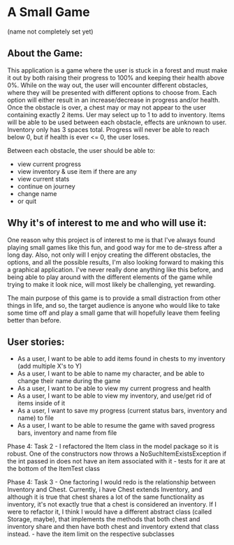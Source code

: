 # A Small Game 
(name not completely set yet)

## About the Game:
This application is a game where the user is stuck in a forest and must make it out by both
raising their progress to 100% and keeping their health above 0%. While on the way out, the user 
will encounter different obstacles, where they will be presented with different options to choose from.
Each option will either result in an increase/decrease in progress and/or health. Once the obstacle is over,
a chest may or may not appear to the user containing exactly 2 items. Uer may select up to 1 to add to inventory.
Items will be able to be used between each obstacle, effects are unknown to user. Inventory only has 3 spaces total.
Progress will never be able to reach below 0, but if health is ever <= 0, the user loses. 

Between each obstacle, the user should be able to:
- view current progress
- view inventory & use item if there are any
- view current stats
- continue on journey
- change name
- or quit

## Why it's of interest to me and who will use it:
One reason why this project is of interest to me is that I've always found playing small games like this fun,
and good way for me to de-stress after a long day. Also, not only will I enjoy creating the different
obstacles, the options, and all the possible results, I'm also looking forward to making this a graphical application.
I've never really done anything like this before, and being able to play around with the different elements of the game
while trying to make it look nice, will most likely be challenging, yet rewarding.

The main purpose of this game is to provide a small distraction from other things in life, and so, the target
audience is anyone who would like to take some time off and play a small game that will hopefully leave them 
feeling better than before.

## User stories:
- As a user, I want to be able to add items found in chests to my inventory (add multiple X's to Y)
- As a user, I want to be able to name my character, and be able to change their name during the game
- As a user, I want to be able to view my current progress and health
- As a user, I want to be able to view my inventory, and use/get rid of items inside of it
- As a user, I want to save my progress (current status bars, inventory and name) to file
- As a user, I want to be able to resume the game with saved progress bars, inventory and name from file

Phase 4: Task 2 - I refactored the Item class in the model package so it is robust. One of the constructors now
    throws a NoSuchItemExistsException if the int passed in does not have an item associated with it
    - tests for it are at the bottom of the ItemTest class
 
 Phase 4: Task 3 - One factoring I would redo is the relationship between Inventory and Chest. Currently, i have Chest extends Inventory,
 and although it is true that chest shares a lot of the same functionality as inventory, it's not exactly true
 that a chest is considered an inventory. If I were to refactor it, I think I would have a different abstract class (called Storage, maybe),
 that implements the methods that both chest and inventory share and then have both chest and inventory extend that class instead.
        - have the item limit on the respective subclasses